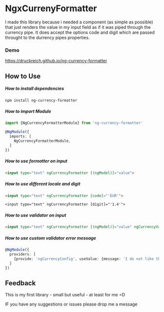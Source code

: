 # NgxCurrenyFormatter

I made this library because i needed a component (as simple as possible) that just renders the 
value in my input field as if it was piped through the currency pipe.
It does accept the options code and digit which are passed throught to the durrency pipes 
properties.
  

### Demo 
https://druckreich.github.io/ng-currency-formatter

## How to Use

##### How to install dependencies
```` Bash
npm install ng-currency-formatter
````

##### How to import Module
```` Typescript
import {NgCurrencyFormatterModule} from 'ng-currency-formatter'

@NgModule({
  imports: [
    NgCurrencyFormatterModule,
  ]
})
````

##### How to use formatter on input
```` HTML
<input type="text" ngCurrencyFormatter [(ngModel)]="value">
````

##### How to use different locale and digit

```` HTML
<input type="text" ngCurrencyFormatter [code]="'EUR'">
````

```` Code
<input type="text" ngCurrencyFormatter [digit]="'1.4'">
````


##### How to use validator on input
```` HTML
<input type="text" ngCurrencyFormatter [(ngModel)]="value" ngCurrencyValidator>
````

##### How to use custom validator error message
```` Typescript
@NgModule({
  providers: [
    {provide: 'ngCurrencyConfig', useValue: {message: 'I do not like this number, Sir!'}},
  ]
})
````


## Feedback
<p>This is my first library - small but useful - at least for me =D</p>
<p>IF you have any suggestions or issues please drop me a message</p>
 




